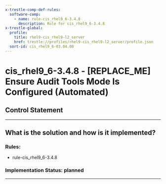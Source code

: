 ```yaml
---
x-trestle-comp-def-rules:
  software-comp:
    - name: rule-cis_rhel9_6-3.4.8
      description: Rule for cis_rhel9_6-3.4.8
x-trestle-global:
  profile:
    title: rhel9-cis_rhel9-l2_server
    href: trestle://profiles/rhel9-cis_rhel9-l2_server/profile.json
  sort-id: cis_rhel9_6-03.04.08
---
```


# cis_rhel9_6-3.4.8 - \[REPLACE_ME\] Ensure Audit Tools Mode Is Configured (Automated)

## Control Statement

______________________________________________________________________

## What is the solution and how is it implemented?

<!-- For implementation status enter one of: implemented, partial, planned, alternative, not-applicable -->

<!-- Note that the list of rules under ### Rules: is read-only and changes will not be captured after assembly to JSON -->

<!-- Add control implementation description here for control: cis_rhel9_6-3.4.8 -->

### Rules:

  - rule-cis_rhel9_6-3.4.8

### Implementation Status: planned

______________________________________________________________________
